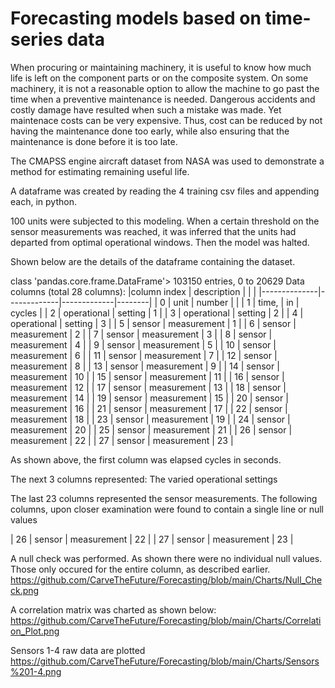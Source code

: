 # Forecasting models based on time-series data
When procuring or maintaining machinery, it is useful to know how much life is left on the component parts or on the composite system.
On some machinery, it is not a reasonable option to allow the machine to go past the time when a preventive maintenance is needed. 
Dangerous accidents and costly damage have resulted when such a mistake was made.
Yet maintenace costs can be very expensive.
Thus, cost can be reduced by not having the maintenance done too early, while also ensuring that the maintenance is done before it is too late.

The CMAPSS engine aircraft dataset from NASA was used to demonstrate a method for estimating remaining useful life.

A dataframe was created by reading the 4 training csv files and appending each, in python.


100 units were subjected to this modeling.
When a certain threshold on the sensor measurements was reached, it was inferred that the units had departed from optimal operational windows. Then the model was halted.

Shown below are the details of the dataframe containing the dataset.


class 'pandas.core.frame.DataFrame'>
103150 entries, 0 to 20629
Data columns (total 28 columns):
|column index  | description |             |        |
|--------------|-------------|-------------|--------|
| 0            | unit        | number      |        |
| 1            | time,       | in          | cycles |
| 2            | operational | setting     | 1      |
| 3            | operational | setting     | 2      |
| 4            | operational | setting     | 3      |
| 5            | sensor      | measurement | 1      |
| 6            | sensor      | measurement | 2      |
| 7            | sensor      | measurement | 3      |
| 8            | sensor      | measurement | 4      |
| 9            | sensor      | measurement | 5      |
| 10           | sensor      | measurement | 6      |
| 11           | sensor      | measurement | 7      |
| 12           | sensor      | measurement | 8      |
| 13           | sensor      | measurement | 9      |
| 14           | sensor      | measurement | 10     |
| 15           | sensor      | measurement | 11     |
| 16           | sensor      | measurement | 12     |
| 17           | sensor      | measurement | 13     |
| 18           | sensor      | measurement | 14     |
| 19           | sensor      | measurement | 15     |
| 20           | sensor      | measurement | 16     |
| 21           | sensor      | measurement | 17     |
| 22           | sensor      | measurement | 18     |
| 23           | sensor      | measurement | 19     |
| 24           | sensor      | measurement | 20     |
| 25           | sensor      | measurement | 21     |
| 26           | sensor      | measurement | 22     |
| 27           | sensor      | measurement | 23     |

As shown above, the first column was elapsed cycles in seconds.

The next 3 columns represented:
The varied operational settings

The last 23 columns represented the sensor measurements.
The following columns, upon closer examination were found to contain a single line or null values


| 26           | sensor      | measurement | 22     |
| 27           | sensor      | measurement | 23     |

A null check was performed. As shown there were no individual null values. Those only occured for the entire column, as described earlier.
https://github.com/CarveTheFuture/Forecasting/blob/main/Charts/Null_Check.png


A correlation matrix was charted as shown below:
https://github.com/CarveTheFuture/Forecasting/blob/main/Charts/Correlation_Plot.png

Sensors 1-4 raw data are plotted
https://github.com/CarveTheFuture/Forecasting/blob/main/Charts/Sensors%201-4.png

